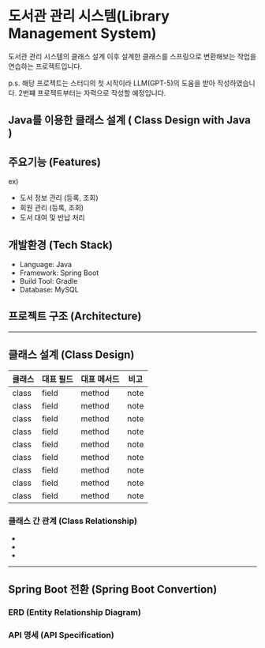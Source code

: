 # 도서관 관리 시스템(Library Management System)
도서관 관리 시스템의 클래스 설계 이후 설계한 클래스를 스프링으로 변환해보는 작업을 연습하는 프로젝트입니다.

p.s. 해당 프로젝트는 스터디의 첫 시작이라 LLM(GPT-5)의 도움을 받아 작성하였습니다. 2번쨰 프로젝트부터는 자력으로 작성할 예정입니다.

## Java를 이용한 클래스 설계 ( Class Design with Java )

## 주요기능 (Features)

ex)
- 도서 정보 관리 (등록, 조회)
- 회원 관리 (등록, 조회)
- 도서 대여 및 반납 처리

## 개발환경 (Tech Stack)
- Language: Java
- Framework: Spring Boot
- Build Tool: Gradle
- Database: MySQL

## 프로젝트 구조 (Architecture)

---

## 클래스 설계 (Class Design)
| 클래스 | 대표 필드 | 대표 메서드 | 비고 |
|---|---|---|---|
| class | field | method | note |
| class | field | method | note |
| class | field | method | note |
| class | field | method | note |
| class | field | method | note |
| class | field | method | note |
| class | field | method | note |
| class | field | method | note |
| class | field | method | note |

### 클래스 간 관계 (Class Relationship)
-
-
-

---

## Spring Boot 전환 (Spring Boot Convertion)

### ERD (Entity Relationship Diagram)


### API 명세 (API Specification)

